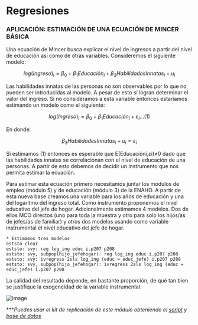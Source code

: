 # Regresiones

### APLICACIÓN: ESTIMACIÓN DE UNA ECUACIÓN DE MINCER BÁSICA

Una ecuación de Mincer busca explicar el nivel de ingresos a partir del nivel de educación así como de otras variables. Consideremos el siguiente modelo:

$$log (Ingreso)_i = β_0+ β_1 Educación_i+ β_3 HabilidadesInnatas_i + u_i$$

Las habilidades innatas de las personas no son observables por lo que no pueden ser introducidas al modelo. A pesar de esto sí logran determinar el valor del ingreso. Si no consideramos a esta variable entonces estaríamos estimando un modelo como el siguiente:

$$log (Ingreso)_i = β_0+ β_1 Educación_i + ε_i ... (1) $$    

En donde: 

$$β_3 HabilidadesInnatas_i + u_i= ε_i$$

Si estimamos (1) entonces es esperable que E(Educacióni,εi)≠0 dado que las habilidades innatas se correlacionan con el nivel de educación de una personas. A partir de esto debemos de decidir un instrumento que nos permita estimar la ecuación.

Para estimar esta ecuación primero necesitamos juntar los módulos de empleo (módulo 5) y de educación (módulo 3) de la ENAHO. A partir de esta nueva base creamos una variable para los años de educación y una del logaritmo del ingreso total. Como instrumento proponemos el nivel educativo del jefe de hogar. Adicionalmente estimamos 4 modelos. Dos de ellos MCO directos (uno para toda la muestra y otro para solo los hijos/as de jefes/as de familiar) y otros dos modelos usando como variable instrumental el nivel educativo del jefe de hogar.

```
* Estimamos tres modelos
eststo clear
eststo: svy: reg log_ing educ i.p207 p208
eststo: svy, subpop(hijo_jefehogar): reg log_ing educ i.p207 p208
eststo: svy: ivregress 2sls log_ing (educ = educ_jefe) i.p207 p208
eststo: svy, subpop(hijo_jefehogar): ivregress 2sls log_ing (educ = educ_jefe) i.p207 p208
```

La calidad del resultado depende, en bastante proporción, de qué tan bien se justifique la exogeneidad de la variable instrumental. 

![image](https://user-images.githubusercontent.com/106888200/224335727-d78182a4-3c53-4abc-8c86-3d82ae60f8f9.png)


****Puedes usar el kit de replicación de este módulo obteniendo el [script](https://github.com/EconPUCP/Stata/blob/main/_An%C3%A1lisis/Scripts/Modelo%20de%20Regresi%C3%B3n%20lineal/9_Aplicaci%C3%B3n_mincer.do "script") y [base de datos](https://github.com/EconPUCP/Stata/tree/main/_An%C3%A1lisis/Data/Modelo%20de%20Regresi%C3%B3n%20lineal "base de datos")*
